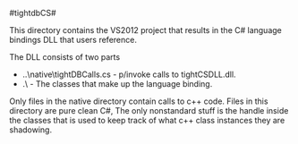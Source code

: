 #tightdbCS#

This directory contains the VS2012 project that results in the C# language bindings DLL that users reference.

The DLL consists of two parts

- ..\native\tightDBCalls.cs - p/invoke calls to tightCSDLL.dll.
- .\ - The classes that make up the language binding.

Only files in the native directory contain calls to c++ code.
Files in this directory are pure clean C#, The only nonstandard stuff is the handle inside the classes that is used to keep track of what c++ class instances they are shadowing.
